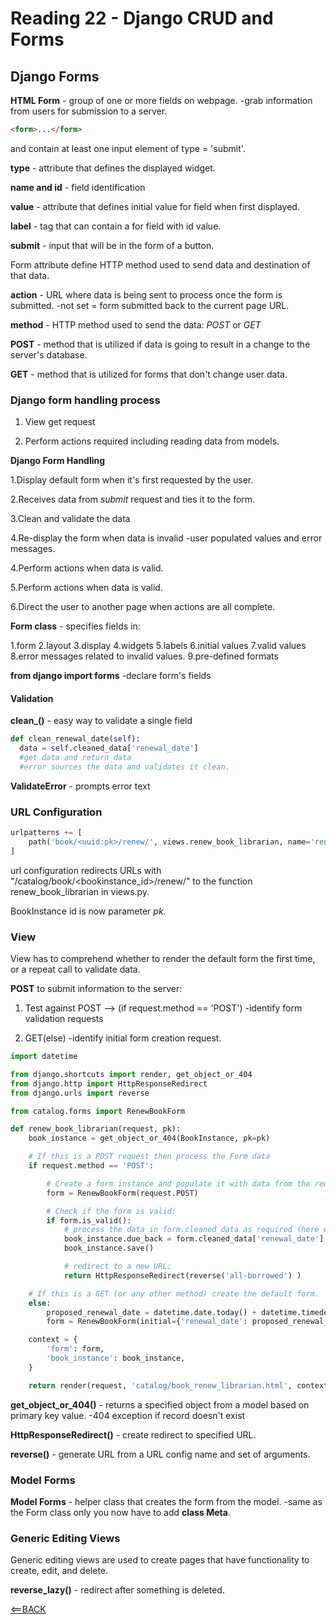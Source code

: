 # Reading 22 - Django CRUD and Forms

## Django Forms

**HTML Form** - group of one or more fields on webpage.
-grab information from users for submission to a server.

```html
<form>...</form>
```

and contain at least one input element of type = 'submit'.

**type** - attribute that defines the displayed widget.

**name and id** - field identification

**value** - attribute that defines initial value for field when first displayed.

**label** - tag that can contain a for field with id value.

**submit** - input that will be in the form of a button.

Form attribute define HTTP method used to send data and destination of that data.

**action** - URL where data is being sent to process once the form is submitted.
-not set = form submitted back to the current page URL.

**method** - HTTP method used to send the data: *POST* or *GET*

**POST** - method that is utilized if data is going to result in a change to the server's database.

**GET** - method that is utilized for forms that don't change user data.

### Django form handling process

1. View get request

2. Perform actions required including reading data from models.

**Django Form Handling**

1.Display default form when it's first requested by the user.

2.Receives data from *submit* request and ties it to the form.

3.Clean and validate the data

4.Re-display the form when data is invalid
-user populated values and error messages.

4.Perform actions when data is valid.

5.Perform actions when data is valid.

6.Direct the user to another page when actions are all complete.

**Form class** - specifies fields in:

1.form
2.layout
3.display
4.widgets
5.labels
6.initial values
7.valid values
8.error messages related to invalid values.
9.pre-defined formats

**from django import forms**
-declare form's fields

#### Validation

**clean_<fieldname>()** - easy way to validate a single field

  ```python
  def clean_renewal_date(self):
    data = self.cleaned_data['renewal_date']
    #get data and return data
    #error sources the data and validates it clean.
  ```

**ValidateError** - prompts error text

### URL Configuration

```python
urlpatterns += [
    path('book/<uuid:pk>/renew/', views.renew_book_librarian, name='renew-book-librarian'),
]
```

url configuration redirects URLs with "/catalog/book/<bookinstance_id>/renew/" to the function renew_book_librarian in views.py.

BookInstance id is now parameter *pk*.

### View

View has to comprehend whether to render the default form the first time, or a repeat call to validate data.

**POST** to submit information to the server:

1. Test against POST --> (if request.method == 'POST')
-identify form validation requests

2. GET(else)
-identify initial form creation request.

```python
import datetime

from django.shortcuts import render, get_object_or_404
from django.http import HttpResponseRedirect
from django.urls import reverse

from catalog.forms import RenewBookForm

def renew_book_librarian(request, pk):
    book_instance = get_object_or_404(BookInstance, pk=pk)

    # If this is a POST request then process the Form data
    if request.method == 'POST':

        # Create a form instance and populate it with data from the request (binding):
        form = RenewBookForm(request.POST)

        # Check if the form is valid:
        if form.is_valid():
            # process the data in form.cleaned_data as required (here we just write it to the model due_back field)
            book_instance.due_back = form.cleaned_data['renewal_date']
            book_instance.save()

            # redirect to a new URL:
            return HttpResponseRedirect(reverse('all-borrowed') )

    # If this is a GET (or any other method) create the default form.
    else:
        proposed_renewal_date = datetime.date.today() + datetime.timedelta(weeks=3)
        form = RenewBookForm(initial={'renewal_date': proposed_renewal_date})

    context = {
        'form': form,
        'book_instance': book_instance,
    }

    return render(request, 'catalog/book_renew_librarian.html', context)
```

**get_object_or_404()** - returns a specified object from a model based on primary key value.
-404 exception if record doesn't exist

**HttpResponseRedirect()** - create redirect to specified URL.

**reverse()** - generate URL from a URL config name and set of arguments.

### Model Forms

**Model Forms** - helper class that creates the form from the model.
-same as the Form class only you now have to add **class Meta**.

### Generic Editing Views

Generic editing views are used to create pages that have functionality to create, edit, and delete.

**reverse_lazy()** - redirect after something is deleted.

[<==BACK](README.md)
